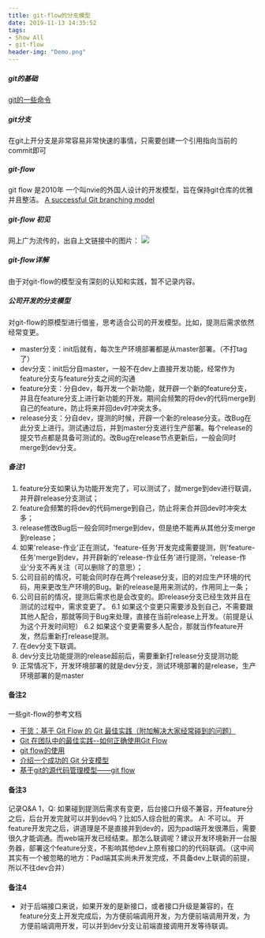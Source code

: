 ```yaml
---
title: git-flow的分支模型
date: 2019-11-13 14:35:52
tags:
- Show All
- git-flow
header-img: "Demo.png"
---
```


##### git的基础
[git的一些命令](https://lzkgithub134679.github.io/2019/11/13/gitMin/)

##### git分支
在git上开分支是非常容易非常快速的事情，只需要创建一个引用指向当前的commit即可

##### git-flow
git flow 是2010年 一个叫nvie的外国人设计的开发模型，旨在保持git仓库的优雅并且整洁。
[A successful Git branching model](https://nvie.com/posts/a-successful-git-branching-model/ "A successful Git branching model")

##### git-flow 初见
网上广为流传的，出自上文链接中的图片：
![](5dbb8bfb478cf.png)

##### git-flow详解
由于对git-flow的模型没有深刻的认知和实践，暂不记录内容。

##### 公司开发的分支模型
对git-flow的原模型进行借鉴，思考适合公司的开发模型。比如，提测后需求依然经常变更。
- master分支：init后就有，每次生产环境部署都是从master部署。（不打tag了）
- dev分支：init后分自master，一般不在dev上直接开发功能，经常作为feature分支与feature分支之间的沟通
- feature分支：分自dev，每开发一个新功能，就开辟一个新的feature分支，并且在feature分支上进行新功能的开发。期间会频繁的将dev的代码merge到自己的feature，防止将来并回dev时冲突太多。
- release分支：分自dev，提测的时候，开辟一个新的release分支。改Bug在此分支上进行。测试通过后，并到master分支进行生产部署。每个release的提交节点都是具备可测试的。改Bug在release节点更新后，一般会同时merge到dev分支。

##### 备注1
1. feature分支如果认为功能开发完了，可以测试了，就merge到dev进行联调，并开辟release分支测试；
2. feature会频繁的将dev的代码merge到自己，防止将来合并回dev时冲突太多；
3. release修改Bug后一般会同时merge到dev，但是绝不能再从其他分支merge到release；
4. 如果'release-作业'正在测试，'feature-任务'开发完成需要提测，则'feature-任务'merge到dev，并开辟新的'release-作业任务'进行提测，'release-作业'分支不再关注（可以删除了的意思）；
5. 公司目前的情况，可能会同时存在两个release分支，旧的对应生产环境的代码，用来更改生产环境的Bug。新的release是用来测试的，作用同上一条；
6. 公司目前的情况，提测后需求也是会改变的。即release分支已经生效并且在测试的过程中，需求变更了。
6.1 如果这个变更只需要涉及到自己，不需要跟其他人配合，那就等同于Bug来处理，直接在当前release上开发。（前提是认为这个开发时间短）
6.2 如果这个变更需要多人配合，那就当作feature开发，然后重新打release提测。
7. 在dev分支下联调。
8. dev分支比功能提测的release超前后，需要重新打release分支提测功能
9. 正常情况下，开发环境部署的就是dev分支，测试环境部署的是release，生产环境部署的是master

#### 备注2
一些git-flow的参考文档
- [干货：基于 Git Flow 的 Git 最佳实践（附加解决大家经常碰到的问题）](https://www.cnblogs.com/mark888/p/7222242.html "干货：基于 Git Flow 的 Git 最佳实践（附加解决大家经常碰到的问题）")
- [Git 在团队中的最佳实践--如何正确使用Git Flow](https://www.cnblogs.com/cnblogsfans/p/5075073.html "Git 在团队中的最佳实践--如何正确使用Git Flow")
- [git flow的使用](https://www.cnblogs.com/lcngu/p/5770288.html "git flow的使用")
- [介绍一个成功的 Git 分支模型](https://www.oschina.net/translate/a-successful-git-branching-model "介绍一个成功的 Git 分支模型")
- [基于git的源代码管理模型——git flow](https://www.ituring.com.cn/article/56870 "基于git的源代码管理模型——git flow")

#### 备注3
记录Q&A
1，Q: 如果碰到提测后需求有变更，后台接口升级不兼容，开feature分之后，后台开发完就可以并到dev吗？比如5人综合批的需求。
A: 不可以。 开feature开发完之后，讲道理是不是直接并到dev的，因为pad端开发很滞后，需要很久才能调通。而web端开发已经结束。那怎么联调呢？建议开发环境新开一台服务器，部署这个feature分支，不影响其他dev上原有接口的的代码联调。（这中间其实有一个被忽略的地方：Pad端其实尚未开发完成，不具备dev上联调的前提，所以不往dev合并）

#### 备注4
- 对于后端接口来说，如果开发的是新接口，或者接口升级是兼容的，在feature分支上开发完成后，为方便前端调用开发，为方便前端调用开发，为方便前端调用开发，可以并到dev分支让前端直接调用开发等待联调。